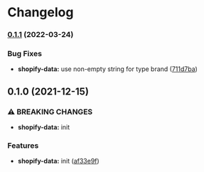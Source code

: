 # Changelog

### [0.1.1](https://www.github.com/Shopfabrik-Berlin/shopify-app/compare/shopify-data-v0.1.0...shopify-data-v0.1.1) (2022-03-24)


### Bug Fixes

* **shopify-data:** use non-empty string for type brand ([711d7ba](https://www.github.com/Shopfabrik-Berlin/shopify-app/commit/711d7ba7d28b79655db1f650cb136bb202b1a034))

## 0.1.0 (2021-12-15)


### ⚠ BREAKING CHANGES

* **shopify-data:** init

### Features

* **shopify-data:** init ([af33e9f](https://www.github.com/Shopfabrik-Berlin/shopify-app/commit/af33e9f73b719fac94c1c04aa684905e98c1daa7))

